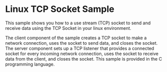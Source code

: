 # Linux TCP Socket Sample

This sample shows you how to a use stream (TCP) socket to send and receive data using the TCP Socket in your linux environment.

The client component of the sample creates a TCP socket to make a network connection, uses the socket to send data, and closes the socket. The server component sets up a TCP listener that provides a connected socket for every incoming network connection, uses the socket to receive data from the client, and closes the socket. This sample is provided in the C programming language.
